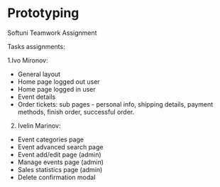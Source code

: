 # Prototyping
Softuni Teamwork Assignment

Tasks assignments:

1.Ivo Mironov:
- General layout
- Home page logged out user
- Home page logged in user
- Event details
- Order tickets: sub pages - personal info, shipping details, payment methods, finish order, successful order.

2. Ivelin Marinov:
- Event categories page
- Event advanced search page
- Event add/edit page (admin)
- Manage events page (admin)
- Sales statistics page (admin)
- Delete confirmation modal
